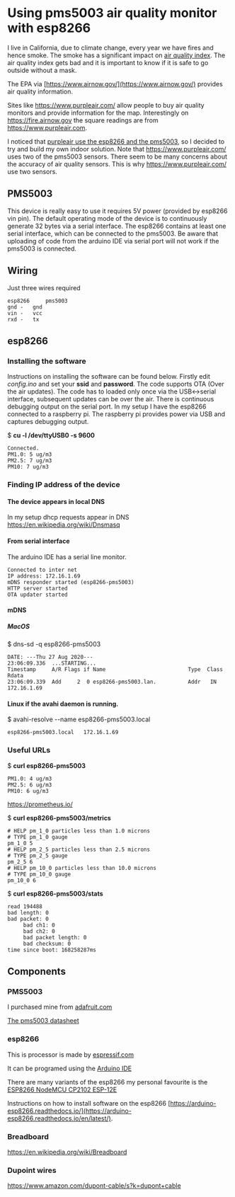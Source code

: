 # Using pms5003 air quality monitor with esp8266

I live in California, due to climate change, every year we have fires
and hence smoke. The smoke has a significant impact on [air
quality index](https://en.wikipedia.org/wiki/Air_quality_index). The
air quality index gets bad and it is important to know if it is
safe to go outside without a mask.

The EPA via [https://www.airnow.gov/](https://www.airnow.gov/)
provides air quality information.

Sites like https://www.purpleair.com/ allow people to buy air quality
monitors and provide information for the map. Interestingly on
https://fire.airnow.gov the square readings are from
https://www.purpleair.com.

I noticed that [purpleair use the esp8266 and the
pms5003](https://www2.purpleair.com/pages/technology), so I decided to
try and build my own indoor solution. Note that
https://www.purpleair.com/ uses two of the pms5003 sensors. There seem
to be many concerns about the accuracy of air quality sensors. This is 
why https://www.purpleair.com/ use two sensors.

## PMS5003
This device is really easy to use it requires 5V power (provided by
esp8266 vin pin). The default operating mode of the device is to
continuously generate 32 bytes via a serial interface. The esp8266
contains at least one serial interface, which can be connected to the
pms5003. Be aware that uploading of code from the arduino IDE via
serial port will not work if the pms5003 is connected.

## Wiring
Just three wires required
```
esp8266		pms5003
gnd	-	gnd
vin	-	vcc
rxd	-	tx
```

## esp8266

### Installing the software
Instructions on installing the software can be found below. Firstly
edit *config.ino* and set your **ssid** and **password**. The code
supports OTA (Over the air updates). The code has to loaded only once
via the USB<->serial interface, subsequent updates can be over the air.
There is continuous debugging output on the serial port. In my setup I
have the esp8266 connected to a raspberry pi. The raspberry pi
provides power via USB and captures debugging output.

$ **cu -l /dev/ttyUSB0 -s 9600**
```
Connected.
PM1.0: 5 ug/m3
PM2.5: 7 ug/m3
PM10: 7 ug/m3
```

### Finding IP address of the device
#### The device appears in local DNS
In my setup dhcp requests appear in DNS https://en.wikipedia.org/wiki/Dnsmasq
#### From serial interface
The arduino IDE has a serial line monitor.
```
Connected to inter net
IP address: 172.16.1.69
mDNS responder started (esp8266-pms5003)
HTTP server started
OTA updater started
```
#### mDNS
##### MacOS
$ dns-sd -q esp8266-pms5003
```
DATE: ---Thu 27 Aug 2020---
23:06:09.336  ...STARTING...
Timestamp     A/R Flags if Name                          Type  Class   Rdata
23:06:09.339  Add     2  0 esp8266-pms5003.lan.          Addr   IN     172.16.1.69
```
#### Linux if the avahi daemon is running.
$ avahi-resolve --name esp8266-pms5003.local
```
esp8266-pms5003.local	172.16.1.69
```
### Useful URLs

$ **curl esp8266-pms5003**
```
PM1.0: 4 ug/m3
PM2.5: 6 ug/m3
PM10: 6 ug/m3
```

https://prometheus.io/

$ **curl esp8266-pms5003/metrics**
```
# HELP pm_1_0 particles less than 1.0 microns
# TYPE pm_1_0 gauge
pm_1_0 5
# HELP pm_2_5 particles less than 2.5 microns
# TYPE pm_2_5 gauge
pm_2_5 6
# HELP pm_10_0 particles less than 10.0 microns
# TYPE pm_10_0 gauge
pm_10_0 6
```
$ **curl esp8266-pms5003/stats**
```
read 194488
bad length: 0
bad packet: 0
	 bad ch1: 0
	 bad ch2: 0
	 bad packet length: 0
	 bad checksum: 0
time since boot: 168258287ms
```

## Components

### PMS5003
I purchased mine from [adafruit.com]( https://www.adafruit.com/product/3686)

[The pms5003 datasheet](https://cdn-shop.adafruit.com/product-files/3686/plantower-pms5003-manual_v2-3.pdf)

### esp8266
This is processor is made by [espressif.com](https://www.espressif.com/en/products/socs/esp8266/overview)

It can be programed using the [Arduino IDE](https://www.arduino.cc/)

There are many variants of the esp8266 my personal favourite is the [ESP8266 NodeMCU CP2102 ESP-12E](https://www.amazon.com/gp/product/B081CSJV2V/ref=ppx_yo_dt_b_search_asin_title?ie=UTF8&psc=1)

Instructions on how to install software on the esp8266 [https://arduino-esp8266.readthedocs.io/](https://arduino-esp8266.readthedocs.io/en/latest/).

### Breadboard
https://en.wikipedia.org/wiki/Breadboard

### Dupoint wires
https://www.amazon.com/dupont-cable/s?k=dupont+cable

